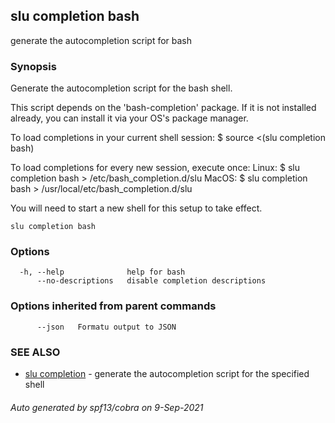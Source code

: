 ## slu completion bash

generate the autocompletion script for bash

### Synopsis


Generate the autocompletion script for the bash shell.

This script depends on the 'bash-completion' package.
If it is not installed already, you can install it via your OS's package manager.

To load completions in your current shell session:
$ source <(slu completion bash)

To load completions for every new session, execute once:
Linux:
  $ slu completion bash > /etc/bash_completion.d/slu
MacOS:
  $ slu completion bash > /usr/local/etc/bash_completion.d/slu

You will need to start a new shell for this setup to take effect.
  

```
slu completion bash
```

### Options

```
  -h, --help              help for bash
      --no-descriptions   disable completion descriptions
```

### Options inherited from parent commands

```
      --json   Formatu output to JSON
```

### SEE ALSO

* [slu completion](slu_completion.md)	 - generate the autocompletion script for the specified shell

###### Auto generated by spf13/cobra on 9-Sep-2021
